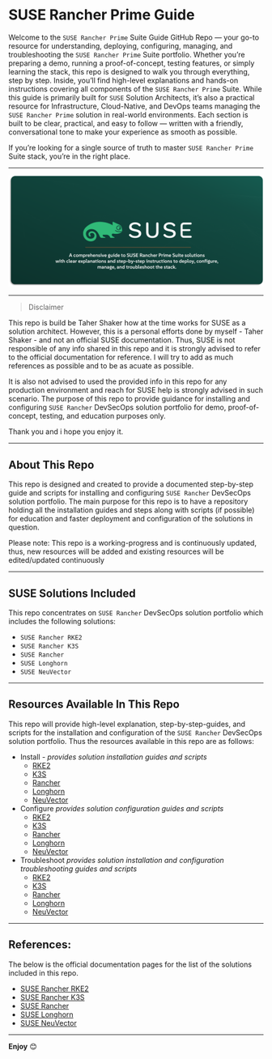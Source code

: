 # SUSE Rancher Prime Guide

Welcome to the `SUSE Rancher Prime` Suite Guide GitHub Repo — your go-to resource for understanding, deploying, configuring, managing, and troubleshooting the `SUSE Rancher Prime` Suite portfolio. Whether you’re preparing a demo, running a proof-of-concept, testing features, or simply learning the stack, this repo is designed to walk you through everything, step by step. Inside, you’ll find high-level explanations and hands-on instructions covering all components of the `SUSE Rancher Prime` Suite. While this guide is primarily built for `SUSE` Solution Architects, it’s also a practical resource for Infrastructure, Cloud-Native, and DevOps teams managing the `SUSE Rancher Prime` solution in real-world environments. Each section is built to be clear, practical, and easy to follow — written with a friendly, conversational tone to make your experience as smooth as possible.

If you’re looking for a single source of truth to master `SUSE Rancher Prime` Suite stack, you’re in the right place.

---

<p align="center">
    <img src="Images/Repo-PIC.png">
</p>

---

> Disclaimer

This repo is build be Taher Shaker how at the time works for SUSE as a solution architect. However, this is a personal efforts done by myself - Taher Shaker - and not an official SUSE documentation. Thus, SUSE is not responsible of any info shared in this repo and it is strongly advised to refer to the official documentation for reference. I will try to add as much references as possible and to be as acuate as possible. 

It is also not advised to used the provided info in this repo for any production environment and reach for SUSE help is strongly advised in such scenario. The purpose of this repo to provide guidance for installing and configuring `SUSE Rancher` DevSecOps solution portfolio for demo, proof-of-concept, testing, and education purposes only.

Thank you and i hope you enjoy it.

---

## About This Repo

This repo is designed and created to provide a documented step-by-step guide and scripts for installing and configuring `SUSE Rancher` DevSecOps solution portfolio. The main purpose for this repo is to have a repository holding all the installation guides and steps along with scripts (if possible) for education and faster deployment and configuration of the solutions in question.

Please note: This repo is a working-progress and is continuously updated, thus, new resources will be added and existing resources will be edited/updated continuously

---

## SUSE Solutions Included

This repo concentrates on `SUSE Rancher` DevSecOps solution portfolio which includes the following solutions:
- `SUSE Rancher RKE2`
- `SUSE Rancher K3S`
- `SUSE Rancher`
- `SUSE Longhorn`
- `SUSE NeuVector`

---

## Resources Available In This Repo

This repo will provide high-level explanation, step-by-step-guides, and scripts for the installation and configuration of the `SUSE Rancher` DevSecOps solution portfolio. Thus the resources available in this repo are as follows:

- Install - _provides solution installation guides and scripts_
  - [RKE2](/1-Install/RKE2/)
  - [K3S](/1-Install/K3S/)
  - [Rancher](/1-Install/Rancher/)
  - [Longhorn](/1-Install/Longhorn/)
  - [NeuVector](/1-Install/NeuVector/)
- Configure _provides solution configuration guides and scripts_
  - [RKE2](/2-Configure/RKE2/)
  - [K3S](/2-Configure/K3S/)
  - [Rancher](/2-Configure/Rancher/)
  - [Longhorn](/2-Configure/Longhorn/)
  - [NeuVector](/2-Configure/NeuVector/)
- Troubleshoot _provides solution installation and configuration troubleshooting guides and scripts_
  - [RKE2](/3-Troubleshoot/RKE2/)
  - [K3S](/3-Troubleshoot/K3S/)
  - [Rancher](/3-Troubleshoot/Rancher/)
  - [Longhorn](/3-Troubleshoot/Longhorn/)
  - [NeuVector](/3-Troubleshoot/NeuVector/)

---

## References:

The below is the official documentation pages for the list of the solutions included in this repo.
- [SUSE Rancher RKE2](https://docs.rke2.io/)
- [SUSE Rancher K3S](https://docs.k3s.io/)
- [SUSE Rancher](https://ranchermanager.docs.rancher.com/)
- [SUSE Longhorn](https://longhorn.io/docs)
- [SUSE NeuVector](https://open-docs.neuvector.com/)

---

**Enjoy** :blush:
